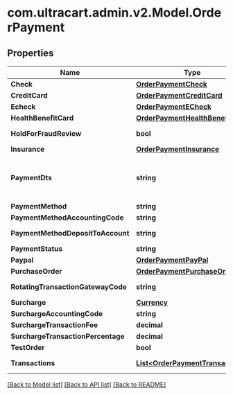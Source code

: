 
# com.ultracart.admin.v2.Model.OrderPayment

## Properties

Name | Type | Description | Notes
------------ | ------------- | ------------- | -------------
**Check** | [**OrderPaymentCheck**](OrderPaymentCheck.md) |  | [optional] 
**CreditCard** | [**OrderPaymentCreditCard**](OrderPaymentCreditCard.md) |  | [optional] 
**Echeck** | [**OrderPaymentECheck**](OrderPaymentECheck.md) |  | [optional] 
**HealthBenefitCard** | [**OrderPaymentHealthBenefitCard**](OrderPaymentHealthBenefitCard.md) |  | [optional] 
**HoldForFraudReview** | **bool** | True if order has been held for fraud review | [optional] 
**Insurance** | [**OrderPaymentInsurance**](OrderPaymentInsurance.md) |  | [optional] 
**PaymentDts** | **string** | Date/time that the payment was successfully processed, for new orders, this field is only considered if channel_partner.skip_payment_processing is true | [optional] 
**PaymentMethod** | **string** | Payment method | [optional] 
**PaymentMethodAccountingCode** | **string** | Payment method QuickBooks code | [optional] 
**PaymentMethodDepositToAccount** | **string** | Payment method QuickBooks deposit account | [optional] 
**PaymentStatus** | **string** | Payment status | [optional] 
**Paypal** | [**OrderPaymentPayPal**](OrderPaymentPayPal.md) |  | [optional] 
**PurchaseOrder** | [**OrderPaymentPurchaseOrder**](OrderPaymentPurchaseOrder.md) |  | [optional] 
**RotatingTransactionGatewayCode** | **string** | Rotating transaction gateway code used to process this order | [optional] 
**Surcharge** | [**Currency**](Currency.md) |  | [optional] 
**SurchargeAccountingCode** | **string** | Surcharge accounting code | [optional] 
**SurchargeTransactionFee** | **decimal** | Surcharge transaction fee | [optional] 
**SurchargeTransactionPercentage** | **decimal** | Surcharge transaction percentage | [optional] 
**TestOrder** | **bool** | True if this is a test order | [optional] 
**Transactions** | [**List&lt;OrderPaymentTransaction&gt;**](OrderPaymentTransaction.md) | Transactions associated with processing this payment | [optional] 

[[Back to Model list]](../README.md#documentation-for-models)
[[Back to API list]](../README.md#documentation-for-api-endpoints)
[[Back to README]](../README.md)

